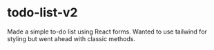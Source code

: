 # todo-list-v2
Made a simple to-do list using React forms. Wanted to use tailwind for styling but went ahead with classic methods.
